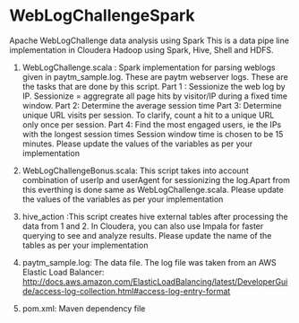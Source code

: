 # WebLogChallengeSpark
Apache WebLogChallenge data analysis using Spark
This is a data pipe line  implementation in Cloudera Hadoop using Spark, Hive, Shell and HDFS.

1) WebLogChallenge.scala : Spark implementation for parsing weblogs given in paytm_sample.log. These are paytm webserver logs. These are the tasks that are done by this script. 
  Part 1 : Sessionize the web log by IP. Sessionize = aggregrate all page hits by visitor/IP during a fixed time window.
  Part 2: Determine the average session time
  Part 3: Determine unique URL visits per session. To clarify, count a hit to a unique URL only once per session.
  Part 4: Find the most engaged users, ie the IPs with the longest session times
  Session window time is chosen to be  15 minutes.
  Please update the values of the variables as per your implementation
  
2) WebLogChallengeBonus.scala: This script takes into account combination of userIp and userAgent for sessionizing the log.Apart from this everthing is done same as WebLogChallenge.scala. Please update the values of the variables as per your implementation
  

3) hive_action :This script creates hive external tables after processing the data from 1 and 2. In Cloudera, you can also use Impala for faster querying to see and analyze results. Please update the name of the tables as per your implementation
  

4) paytm_sample.log: The data file. The log file was taken from an AWS Elastic Load Balancer: http://docs.aws.amazon.com/ElasticLoadBalancing/latest/DeveloperGuide/access-log-collection.html#access-log-entry-format

5) pom.xml: Maven dependency file
